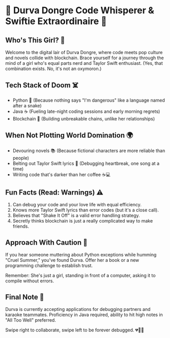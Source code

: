 
# 🐍 Durva Dongre Code Whisperer & Swiftie Extraordinaire 🎸

## Who's This Girl? 🤔

Welcome to the digital lair of Durva Dongre, where code meets pop culture and novels collide with blockchain. Brace yourself for a journey through the mind of a girl who's equal parts nerd and Taylor Swift enthusiast. (Yes, that combination exists. No, it's not an oxymoron.)

## Tech Stack of Doom ☠️

- Python 🐍 (Because nothing says "I'm dangerous" like a language named after a snake)
- Java ☕ (Fueling late-night coding sessions and early morning regrets)
- Blockchain 🔗 (Building unbreakable chains, unlike her relationships)

## When Not Plotting World Domination 🌍

- Devouring novels 📚 (Because fictional characters are more reliable than people)
- Belting out Taylor Swift lyrics 🎤 (Debugging heartbreak, one song at a time)
- Writing code that's darker than her coffee ☕💻

## Fun Facts (Read: Warnings) ⚠️

1. Can debug your code and your love life with equal efficiency.
2. Knows more Taylor Swift lyrics than error codes (but it's a close call).
3. Believes that "Shake It Off" is a valid error handling strategy.
4. Secretly thinks blockchain is just a really complicated way to make friends.

## Approach With Caution 🚧

If you hear someone muttering about Python exceptions while humming "Cruel Summer," you've found Durva. Offer her a book or a new programming challenge to establish trust. 

Remember: She's just a girl, standing in front of a computer, asking it to compile without errors.

## Final Note 📝

Durva is currently accepting applications for debugging partners and karaoke teammates. Proficiency in Java required, ability to hit high notes in "All Too Well" preferred.

Swipe right to collaborate, swipe left to be forever debugged. 💔👩‍💻

